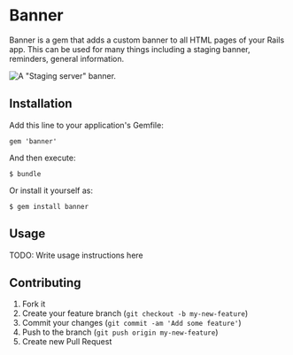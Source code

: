 # Banner

Banner is a gem that adds a custom banner to all HTML pages of your Rails app. This can be used for many things including a staging banner, reminders, general information.

![A "Staging server" banner.](http://f.cl.ly/items/380H0d3f0E1X3G3u0d42/Screen%20Shot%202013-01-28%20at%203.31.23%20PM.png)

## Installation

Add this line to your application's Gemfile:

    gem 'banner'

And then execute:

    $ bundle

Or install it yourself as:

    $ gem install banner

## Usage

TODO: Write usage instructions here

## Contributing

1. Fork it
2. Create your feature branch (`git checkout -b my-new-feature`)
3. Commit your changes (`git commit -am 'Add some feature'`)
4. Push to the branch (`git push origin my-new-feature`)
5. Create new Pull Request
